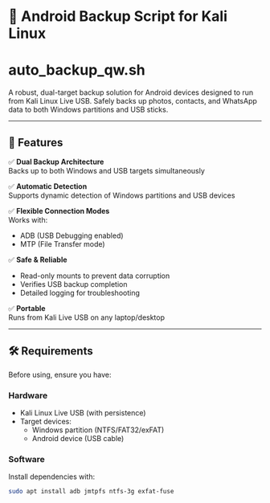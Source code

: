 # 📱 Android Backup Script for Kali Linux

# auto_backup_qw.sh

A robust, dual-target backup solution for Android devices designed to run from Kali Linux Live USB. Safely backs up photos, contacts, and WhatsApp data to both Windows partitions and USB sticks.

---

## 📌 Features

✅ **Dual Backup Architecture**  
Backs up to both Windows and USB targets simultaneously

✅ **Automatic Detection**  
Supports dynamic detection of Windows partitions and USB devices

✅ **Flexible Connection Modes**  
Works with:

- ADB (USB Debugging enabled)
- MTP (File Transfer mode)

✅ **Safe & Reliable**

- Read-only mounts to prevent data corruption
- Verifies USB backup completion
- Detailed logging for troubleshooting

✅ **Portable**  
Runs from Kali Live USB on any laptop/desktop

---

## 🛠️ Requirements

Before using, ensure you have:

### Hardware

- Kali Linux Live USB (with persistence)
- Target devices:
  - Windows partition (NTFS/FAT32/exFAT)
  - Android device (USB cable)

### Software

Install dependencies with:

```bash
sudo apt install adb jmtpfs ntfs-3g exfat-fuse
```
